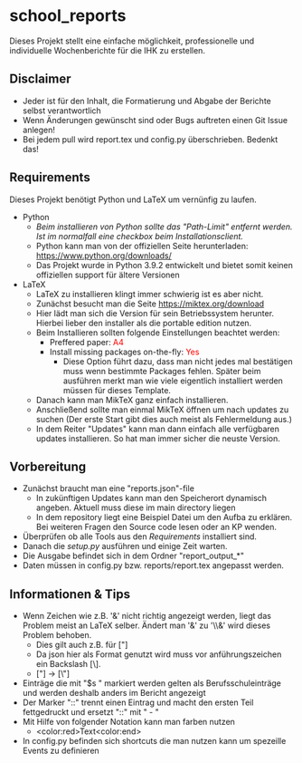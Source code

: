 # school_reports

Dieses Projekt stellt eine einfache möglichkeit, professionelle und individuelle Wochenberichte für die IHK zu erstellen.

## Disclaimer

* Jeder ist für den Inhalt, die Formatierung und Abgabe der Berichte selbst verantwortlich
* Wenn Änderungen gewünscht sind oder Bugs auftreten einen Git Issue anlegen!
* Bei jedem pull wird report.tex und config.py überschrieben. Bedenkt das!

## Requirements

Dieses Projekt benötigt Python und LaTeX um vernünfig zu laufen.

* Python 
  * *Beim installieren von Python sollte das "Path-Limit" entfernt werden. Ist im normalfall eine checkbox beim Installationsclient.*
  * Python kann man von der offiziellen Seite herunterladen: <https://www.python.org/downloads/>
  * Das Projekt wurde in Python 3.9.2 entwickelt und bietet somit keinen offiziellen support für ältere Versionen
* LaTeX 
  * LaTeX zu installieren klingt immer schwierig ist es aber nicht.
  * Zunächst besucht man die Seite <https://miktex.org/download>
  * Hier lädt man sich die Version für sein Betriebssystem herunter. Hierbei lieber den installer als die portable edition nutzen.
  * Beim Installieren sollten folgende Einstellungen beachtet werden: 
    * Preffered paper: <span style="color:red">A4</span>
    * Install missing packages on-the-fly: <span style="color:red">Yes</span> 
      * Diese Option führt dazu, dass man nicht jedes mal bestätigen muss wenn bestimmte Packages fehlen. Später beim ausführen merkt man wie viele eigentlich installiert werden müssen für dieses Template.
  * Danach kann man MikTeX ganz einfach installieren.
  * Anschließend sollte man einmal MikTeX öffnen um nach updates zu suchen (Der erste Start gibt dies auch meist als Fehlermeldung aus.)
  * In dem Reiter "Updates" kann man dann einfach alle verfügbaren updates installieren. So hat man immer sicher die neuste Version.

## Vorbereitung

* Zunächst braucht man eine "reports.json"-file 
  * In zukünftigen Updates kann man den Speicherort dynamisch angeben. Aktuell muss diese im main directory liegen
  * In dem repository liegt eine Beispiel Datei um den Aufba zu erklären. Bei weiteren Fragen den Source code lesen oder an KP wenden.
* Überprüfen ob alle Tools aus den *Requirements* installiert sind.
* Danach die *setup.py* ausführen und einige Zeit warten.
* Die Ausgabe befindet sich in dem Ordner "report_output\_\*"
* Daten müssen in config.py bzw. reports/report.tex angepasst werden.

## Informationen & Tips

* Wenn Zeichen wie z.B. '&' nicht richtig angezeigt werden, liegt das Problem meist an LaTeX selber. Ändert man '&' zu '\\\\&' wird dieses Problem behoben. 
  * Dies gilt auch z.B. für ["]
  * Da json hier als Format genutzt wird muss vor anführungszeichen ein Backslash [\\].
  * ["] -> [\\"]
* Einträge die mit "$s " markiert werden gelten als Berufsschuleinträge und werden deshalb anders im Bericht angezeigt
* Der Marker "::" trennt einen Eintrag und macht den ersten Teil fettgedruckt und ersetzt "::" mit " - "
* Mit Hilfe von folgender Notation kann man farben nutzen 
  * \<color:red\>Text\<color:end\>
* In config.py befinden sich shortcuts die man nutzen kann um spezeille Events zu definieren